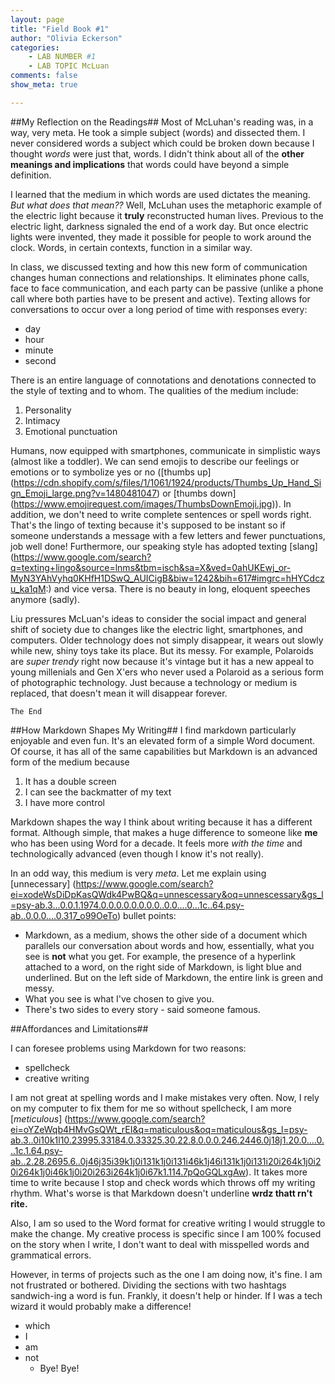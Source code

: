 ```yaml
---
layout: page   
title: "Field Book #1"  
author: "Olivia Eckerson"  
categories:  
    - LAB NUMBER #1 
    - LAB TOPIC McLuan 
comments: false  
show_meta: true

---
```

 
##My Reflection on the Readings##
Most of McLuhan's reading was, in a way, very meta. He took a simple subject (words) and dissected them. I never considered words a subject which could be broken down because I thought *words* were just that, words. I didn't think about all of the **other meanings and implications** that words could have beyond a simple definition. 

I learned that the medium in which words are used dictates the meaning. *But what does that mean??* Well, McLuhan uses the metaphoric example of the electric light because it **truly** reconstructed human lives. Previous to the electric light, darkness signaled the end of a work day. But once electric lights were invented, they made it possible for people to work around the clock. Words, in certain contexts, function in a similar way. 

In class, we discussed texting and how this new form of communication changes human connections and relationships. It eliminates phone calls, face to face communication, and each party can be passive (unlike a phone call where both parties have to be present and active). Texting allows for conversations to occur over a long period of time with responses every:

+ day
+ hour 
+ minute
+ second

There is an entire language of connotations and denotations connected to the style of texting and to whom. The qualities of the medium include:

1. Personality
2. Intimacy 
3. Emotional punctuation 

Humans, now equipped with smartphones, communicate in simplistic ways (almost like a toddler). We can send emojis to describe our feelings or emotions or to symbolize yes or no ([thumbs up] (<https://cdn.shopify.com/s/files/1/1061/1924/products/Thumbs_Up_Hand_Sign_Emoji_large.png?v=1480481047>) or [thumbs down] (https://www.emojirequest.com/images/ThumbsDownEmoji.jpg)). In addition, we don't need to write complete sentences or spell words right. That's the lingo of texting because it's supposed to be instant so if someone understands a message with a few letters and fewer punctuations, job well done! Furthermore, our speaking style has adopted texting [slang] (https://www.google.com/search?q=texting+lingo&source=lnms&tbm=isch&sa=X&ved=0ahUKEwj_or-MyN3YAhVyhq0KHfH1DSwQ_AUICigB&biw=1242&bih=617#imgrc=hHYCdczu_ka1qM:)  and vice versa. There is no beauty in long, eloquent speeches anymore (sadly). 

Liu pressures McLuan's ideas to consider the social impact and general shift of society due to changes like the electric light, smartphones, and computers. Older technology does not simply disappear, it wears out slowly while new, shiny toys take its place. But its messy. For example, Polaroids are *super trendy* right now because it's vintage but it has a new appeal to young millenials and Gen X'ers who never used a Polaroid as a serious form of photographic technology. Just because a technology or medium is replaced, that doesn't mean it will disappear forever.  


	The End
	

##How Markdown Shapes My Writing##
I find markdown particularly enjoyable and even fun. It's an elevated form of a simple Word document. Of course, it has all of the same capabilities but Markdown is an advanced form of the medium because

1. It has a double screen
2. I can see the backmatter of my text
3. I have more control 

Markdown shapes the way I think about writing because it has a different format. Although simple, that makes a huge difference to someone like **me** who has been using Word for a decade. It feels more *with the time* and technologically advanced (even though I know it's not really). 

In an odd way, this medium is very *meta*. Let me explain using [unnecessary] (<https://www.google.com/search?ei=xodeWsDiDpKasQWdk4PwBQ&q=unnescessary&oq=unnescessary&gs_l=psy-ab.3...0.0.1.1974.0.0.0.0.0.0.0.0..0.0....0...1c..64.psy-ab..0.0.0....0.317_o99OeTo>) bullet points:

+ Markdown, as a medium, shows the other side of a document which parallels our conversation about words and how, essentially, what you see is **not** what you get. For example, the presence of a hyperlink attached to a word, on the right side of Markdown, is light blue and underlined. But on the left side of Markdown, the entire link is green and messy. 
+ What you see is what I've chosen to give you.
+ There's two sides to every story - said someone famous. 

##Affordances and Limitations##

I can foresee problems using Markdown for two reasons:

+ spellcheck 
+ creative writing 

I am not great at spelling words and I make mistakes very often. Now, I rely on my computer to fix them for me so without spellcheck, I am more [*meticulous*] (<https://www.google.com/search?ei=oYZeWqb4HMvGsQWt_rEI&q=maticulous&oq=maticulous&gs_l=psy-ab.3..0i10k1l10.23995.33184.0.33325.30.22.8.0.0.0.246.2446.0j18j1.20.0....0...1c.1.64.psy-ab..2.28.2695.6..0j46j35i39k1j0i131k1j0i131i46k1j46i131k1j0i131i20i264k1j0i20i264k1j0i46k1j0i20i263i264k1j0i67k1.114.7pQoGQLxgAw>). It takes more time to write because I stop and check words which throws off my writing rhythm. What's worse is that Markdown doesn't underline **wrdz thatt rn't rite.** 

Also, I am so used to the Word format for creative writing I would struggle to make the change. My creative process is specific since I am 100% focused on the story when I write, I don't want to deal with misspelled words and grammatical errors.

However, in terms of projects such as the one I am doing now, it's fine. I am not frustrated or bothered. Dividing the sections with two hashtags sandwich-ing a word is fun. Frankly, it doesn't help or hinder. If I was a tech wizard it would probably make a difference! 

+ which
+ I 
+ am 
+ not
	+ Bye! Bye! 

